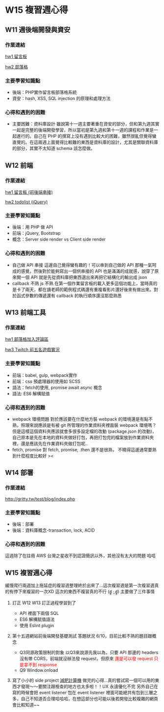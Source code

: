 # W15 複習週心得

## W11 週後端開發與資安
### 作業連結
[hw1 留言板](http://mentor-program.co/mtr04group1/lucktanya33/week11/board/index.php)

[hw2 部落格](http://mentor-program.co/mtr04group1/lucktanya33/week11/blog/index.php)

### 主要學習知識點
* 後端：PHP實作留言板部落格系統
* 資安：hash, XSS, SQL injection 的原理和處理方法

### 心得和遇到的困難
* 主要困難：資料庫設計
雖說第十一週主要著重在資安的部分，但和第九週其實一起是完整的後端開發學習，所以當初是第九週和第十一週的課程和作業是一起進行的。自己在 PHP 的撰寫上沒有遇到比較大的困難，雖然很亂但覺得蠻直覺的。在這兩週上面覺得比較難的東西是資料庫的設計，尤其是關聯資料庫的部分，其實不太知道 schema 該怎麼做。

## W12 前端
### 作業連結

[hw1 留言板 (前後端串接)](http://mentor-program.co/mtr04group1/lucktanya33/week12/hw1/board.html)

[hw2 todolist (jQuery)](http://mentor-program.co/mtr04group1/lucktanya33/week12/hw2/todo.html)
### 主要學習知識點
* 後端：用 PHP 做 API
* 前端：jQuery, Bootstrap
* 概念：Server side render vs Client side render

### 心得和遇到的困難
* 自己做 API 串接
這邊自己覺得蠻有趣的！可以串到自己做的 API 那種一氣呵成的感覺，然後對於能夠寫出一個供串接的 API 也是滿滿的成就感，說穿了原來開一個 API 就是先從資料庫把東西選出來再把它結構化的輸出成 json
* callback 不熟 js 不熟
在第一個作業留言板的載入更多這個功能上，當時真的是卡了兩天，都在讀老師的範例程式碼還有重複看影片還好後來有做出來。對於函式參數的傳遞還有 callback 的執行順序還沒那麼熟悉

## W13 前端工具
### 作業連結
 [hw1 部落格加入評論區](http://mentor-program.co/mtr04group1/lucktanya33/week13/hw2-plugin/blog.html)

[hw3 Twitch 前五名遊戲實況](http://mentor-program.co/mtr04group1/lucktanya33/week13/hw3-twitch/index.html)

### 主要學習知識點
* 前端：babel, gulp, webpack實作
* 前端：css 預處理器的使用如 SCSS
* 語法：fetch的使用, promise await async 概念
* 語法: ES6 解構賦值

### 心得和遇到的困難
* webpack 環境問題
對於應該要在什麼地方裝 webpack 的環境還是有點不熟，照理來說應該是有被 git 所管理的作業資料夾裡面裝 webpack 環境嗎？但是這樣這個資料夾應該就會多很多設定檔的改動 (package.json 的改動)，自己原本是先在本地的資料夾做好打包，再把打包完的檔案放到作業資料夾裡，還是應該先在作業資料夾做打包呢..
* fetch, promise
對 fetch, promise, .then 還不是很熟， 不曉得這邊通常要熟到什麼程度比較好 ><

## W14 部署
### 作業連結
http://gritty.tw/test/blog/index.php

### 主要學習知識點
* 後端：部署
* 後端：資料庫概念-transaction, lock, ACID

### 心得和遇到的困難
這週除了在註冊 AWS 台灣之星收不到認證簡訊以外，其他沒有太大的問題 哈哈

## W15 複習週心得
緩慢爬行兩週加上拖延症的複習週整理終於出來了...這次複習週是第一次複習週真的有停下來複習的一次XD 這次的東西不複習真的不行  (ఠ్ఠ ˓̭ ఠ్ఠ) 主要做了三件事情

1. 訂正 W12 W13
訂正過程學習到了
    * API 裡面下兩個 SQL
    * ES6 解構賦值語法
    * 使用 Eslint plugin

2. 第十五週網站前後端開發基礎測試
答題狀況 6/10，目前比較不熟的題目跟概念
    * Q3同源政策限制的對象
以Q3來說源先我以為，只要 API 那邊的 headers 沒有帶 CORS，前端就沒辦法發 request，但原來 <font color ="#f00">還是可以發 request 只是拿不到 response</font>
    * Q9 Window.onload 

3. 寫了小小的 side project [減肥計算機](http://gritty.tw/tdee/index.html) 
做完的心得...真的嘗試寫一個可以用的東西才發現～～要關注跟檢查的地方也太多啦！！UX 永遠優化不完
另外自己在寫的時候會把 event listener 包在 event listener 裡面可能總共有包到三層之多，自己不知道否合理哈哈哈，在想這部分也可能以後若開發比較複雜的網頁會比較知道~~



